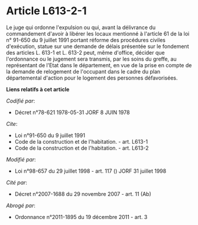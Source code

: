 # Article L613-2-1

Le juge qui ordonne l'expulsion ou qui, avant la délivrance du commandement d'avoir à libérer les locaux mentionné à
l'article 61 de la loi n° 91-650 du 9 juillet 1991 portant réforme des procédures civiles d'exécution, statue sur une demande
de délais présentée sur le fondement des articles L. 613-1 et L. 613-2 peut, même d'office, décider que l'ordonnance ou le
jugement sera transmis, par les soins du greffe, au représentant de l'Etat dans le département, en vue de la prise en compte
de la demande de relogement de l'occupant dans le cadre du plan départemental d'action pour le logement des personnes
défavorisées.

**Liens relatifs à cet article**

_Codifié par_:

  - Décret n°78-621 1978-05-31 JORF 8 JUIN 1978

_Cite_:

  - Loi n°91-650 du 9 juillet 1991
  - Code de la construction et de l'habitation. - art. L613-1
  - Code de la construction et de l'habitation. - art. L613-2

_Modifié par_:

  - Loi n°98-657 du 29 juillet 1998 - art. 117 () JORF 31 juillet 1998

_Cité par_:

  - Décret n°2007-1688 du 29 novembre 2007 - art. 11 (Ab)

_Abrogé par_:

  - Ordonnance n°2011-1895 du 19 décembre 2011 - art. 3
